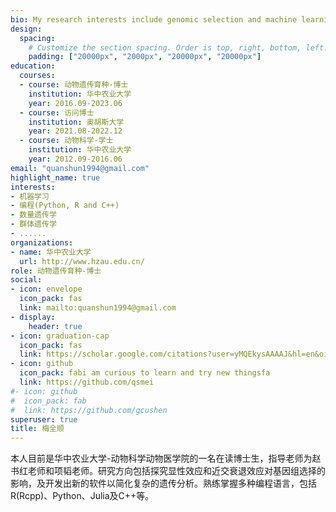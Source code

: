 ```yaml
---
bio: My research interests include genomic selection and machine learning in animal breeding.
design:
  spacing:
    # Customize the section spacing. Order is top, right, bottom, left.
    padding: ["20000px", "2000px", "20000px", "20000px"]
education:
  courses:
  - course: 动物遗传育种-博士
    institution: 华中农业大学
    year: 2016.09-2023.06
  - course: 访问博士
    institution: 奥胡斯大学
    year: 2021.08-2022.12
  - course: 动物科学-学士
    institution: 华中农业大学
    year: 2012.09-2016.06
email: "quanshun1994@gmail.com"
highlight_name: true
interests:
- 机器学习
- 编程(Python, R and C++)
- 数量遗传学
- 群体遗传学
- ......
organizations:
- name: 华中农业大学
  url: http://www.hzau.edu.cn/
role: 动物遗传育种-博士
social:
- icon: envelope
  icon_pack: fas
  link: mailto:quanshun1994@gmail.com
- display:
    header: true
- icon: graduation-cap
  icon_pack: fas
  link: https://scholar.google.com/citations?user=yMQEkysAAAAJ&hl=en&oi=ao
- icon: github
  icon_pack: fabi am curious to learn and try new thingsfa
  link: https://github.com/qsmei
#- icon: github
#  icon_pack: fab
#  link: https://github.com/gcushen
superuser: true
title: 梅全顺
---
```


本人目前是华中农业大学-动物科学动物医学院的一名在读博士生，指导老师为赵书红老师和项韬老师。研究方向包括探究显性效应和近交衰退效应对基因组选择的影响，及开发出新的软件以简化复杂的遗传分析。熟练掌握多种编程语言，包括R(Rcpp)、Python、Julia及C++等。